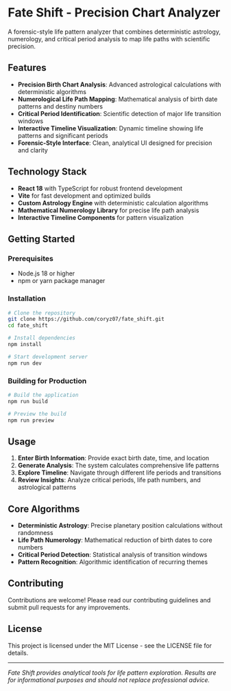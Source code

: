 # Fate Shift - Precision Chart Analyzer

A forensic-style life pattern analyzer that combines deterministic astrology, numerology, and critical period analysis to map life paths with scientific precision.

## Features

- **Precision Birth Chart Analysis**: Advanced astrological calculations with deterministic algorithms
- **Numerological Life Path Mapping**: Mathematical analysis of birth date patterns and destiny numbers
- **Critical Period Identification**: Scientific detection of major life transition windows
- **Interactive Timeline Visualization**: Dynamic timeline showing life patterns and significant periods
- **Forensic-Style Interface**: Clean, analytical UI designed for precision and clarity

## Technology Stack

- **React 18** with TypeScript for robust frontend development
- **Vite** for fast development and optimized builds
- **Custom Astrology Engine** with deterministic calculation algorithms
- **Mathematical Numerology Library** for precise life path analysis
- **Interactive Timeline Components** for pattern visualization

## Getting Started

### Prerequisites
- Node.js 18 or higher
- npm or yarn package manager

### Installation

```bash
# Clone the repository
git clone https://github.com/coryz07/fate_shift.git
cd fate_shift

# Install dependencies
npm install

# Start development server
npm run dev
```

### Building for Production

```bash
# Build the application
npm run build

# Preview the build
npm run preview
```

## Usage

1. **Enter Birth Information**: Provide exact birth date, time, and location
2. **Generate Analysis**: The system calculates comprehensive life patterns
3. **Explore Timeline**: Navigate through different life periods and transitions
4. **Review Insights**: Analyze critical periods, life path numbers, and astrological patterns

## Core Algorithms

- **Deterministic Astrology**: Precise planetary position calculations without randomness
- **Life Path Numerology**: Mathematical reduction of birth dates to core numbers
- **Critical Period Detection**: Statistical analysis of transition windows
- **Pattern Recognition**: Algorithmic identification of recurring themes

## Contributing

Contributions are welcome! Please read our contributing guidelines and submit pull requests for any improvements.

## License

This project is licensed under the MIT License - see the LICENSE file for details.

---

*Fate Shift provides analytical tools for life pattern exploration. Results are for informational purposes and should not replace professional advice.*
